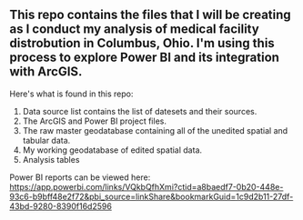 This repo contains the files that I will be creating as I conduct my analysis of medical facility distrobution in Columbus, Ohio. 
I'm using this process to explore Power BI and its integration with ArcGIS.
---------------------------------------------------------------

Here's what is found in this repo:

1. Data source list contains the list of datesets and their sources.
2. The ArcGIS and Power BI project files.
3. The raw master geodatabase containing all of the unedited spatial and tabular data.
4. My working geodatabase of edited spatial data.
5. Analysis tables 

Power BI reports can be viewed here: https://app.powerbi.com/links/VQkbQfhXmi?ctid=a8baedf7-0b20-448e-93c6-b9bff48e2f72&pbi_source=linkShare&bookmarkGuid=1c9d2b11-27df-43bd-9280-8390f16d2596
